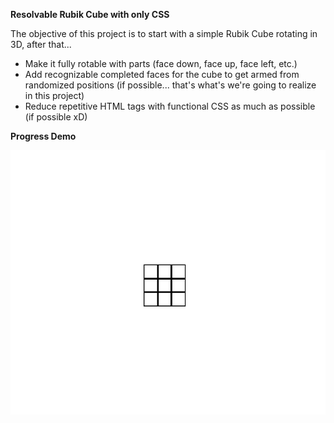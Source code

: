 **Resolvable Rubik Cube with only CSS**

The objective of this project is to start with a simple Rubik Cube rotating in 3D, after that... 

- Make it fully rotable with parts (face down, face up, face left, etc.)
- Add recognizable completed faces for the cube to get armed from randomized positions (if possible... that's what's we're going to realize in this project)
- Reduce repetitive HTML tags with functional CSS as much as possible (if possible xD)

**Progress Demo**

![Progress demo](/rubik.gif)